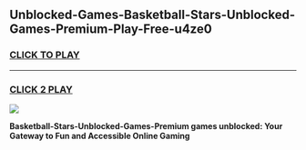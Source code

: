 
## Unblocked-Games-Basketball-Stars-Unblocked-Games-Premium-Play-Free-u4ze0
<h3>
<a href="https://premium76.site?title=Basketball-Stars-Unblocked-Games-Premium&ref=09A">CLICK TO PLAY</a></h3>
<hr>

<h3>
<a href="https://premium76.site?title=Basketball-Stars-Unblocked-Games-Premium&ref=09A">CLICK 2 PLAY</a>
  
</h3>

<a href="https://premium76.site?title=Basketball-Stars-Unblocked-Games-Premium&ref=09A"><img src="https://clearcache.store/games.png"></a>


**Basketball-Stars-Unblocked-Games-Premium games unblocked: Your Gateway to Fun and Accessible Online Gaming**
